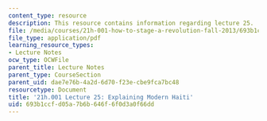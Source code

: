 ```yaml
---
content_type: resource
description: This resource contains information regarding lecture 25.
file: /media/courses/21h-001-how-to-stage-a-revolution-fall-2013/693b1ccfd05a7b6b646f6f0d3a0f66dd_MIT21H_001F13_lec_25.pdf
file_type: application/pdf
learning_resource_types:
- Lecture Notes
ocw_type: OCWFile
parent_title: Lecture Notes
parent_type: CourseSection
parent_uid: dae7e76b-4a2d-6d70-f23e-cbe9fca7bc48
resourcetype: Document
title: '21h.001 Lecture 25: Explaining Modern Haiti'
uid: 693b1ccf-d05a-7b6b-646f-6f0d3a0f66dd
---
```


